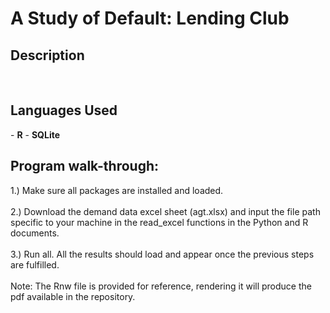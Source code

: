 <h1>A Study of Default: Lending Club</h1>

<h2>Description</h2>

<br />


<h2>Languages Used</h2>
- <b>R</b>
- <b>SQLite</b>

<h2>Program walk-through:</h2>

<p align="left">
1.) Make sure all packages are installed and loaded. <br/>

<br />
2.) Download the demand data excel sheet (agt.xlsx) and input the file path specific to your machine in the read_excel functions in the Python and R documents. <br/>

<br />
3.) Run all. All the results should load and appear once the previous steps are fulfilled. <br/>

<br />
Note: The Rnw file is provided for reference, rendering it will produce the pdf available in the repository. <br/>

</p>

<!--
 ```diff
- text in red
+ text in green
! text in orange
# text in gray
@@ text in purple (and bold)@@
```
--!>
